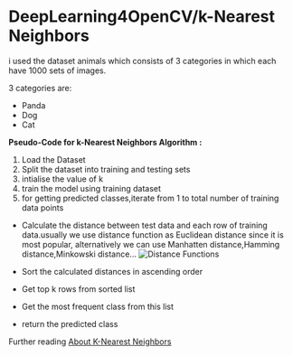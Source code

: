 # DeepLearning4OpenCV/k-Nearest Neighbors

i used the dataset animals which consists of 3 categories in which each have 1000 sets of images.

3 categories are:
* Panda
* Dog
* Cat

**Pseudo-Code for k-Nearest Neighbors Algorithm :**

1. Load the Dataset
2. Split the dataset into training and testing sets
3. intialise the value of k
4. train the model using training dataset
5. for getting predicted classes,iterate from 1 to total number of training data points
  * Calculate the distance between test data and each row of training data.usually we use distance function
  as Euclidean distance since it is most popular, alternatively we can use Manhatten distance,Hamming distance,Minkowski distance...
  ![Distance Functions](http://www.saedsayad.com/images/KNN_similarity.png)
  
  * Sort the calculated distances in ascending order
  * Get top k rows from sorted list
  * Get the most frequent class from this list
  * return the predicted class

Further reading [About K-Nearest Neighbors ](http://www.saedsayad.com/k_nearest_neighbors.htm)
